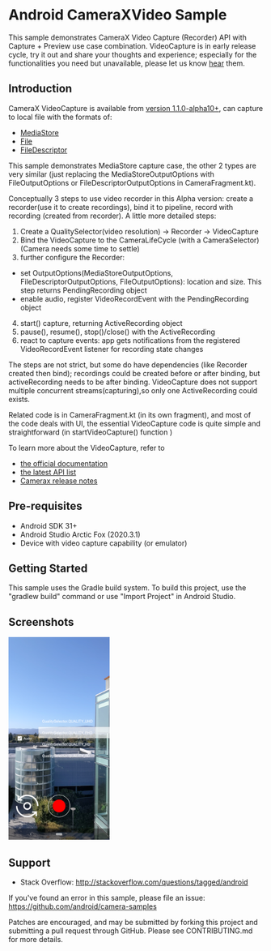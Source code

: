 
Android CameraXVideo Sample
===========================

This sample demonstrates CameraX Video Capture (Recorder) API with Capture + Preview use case combination.
VideoCapture is in early release cycle, try it out and share your
thoughts and experience; especially for the functionalities you need but unavailable,
please let us know [hear](https://groups.google.com/a/android.com/g/camerax-developers) them.

Introduction
------------
CameraX VideoCapture is available from [version 1.1.0-alpha10+](https://developer.android.com/jetpack/androidx/releases/camera), can capture to local file with the formats of:
- [MediaStore](https://developer.android.com/reference/android/provider/MediaStore)
- [File](https://developer.android.com/reference/java/io/File)
- [FileDescriptor](https://developer.android.com/reference/java/io/FileDescriptor)

This sample demonstrates MediaStore capture case, the other 2 types are very similar
(just replacing the MediaStoreOutputOptions with FileOutputOptions or
FileDescriptorOutputOptions in CameraFragment.kt).

Conceptually 3 steps to use video recorder in this Alpha version: create a recorder(use it to create recordings),
bind it to pipeline, record with recording (created from recorder). A little more detailed steps:
1. Create a QualitySelector(video resolution) -> Recorder -> VideoCapture<Recorder>
2. Bind the VideoCapture to the CameraLifeCycle (with a CameraSelector) (Camera needs some time to settle)
3. further configure the Recorder:
- set OutputOptions(MediaStoreOutputOptions, FileDescriptorOutputOptions, FileOutputOptions): location and size. This step returns PendingRecording object
- enable audio, register VideoRecordEvent with the PendingRecording object
4. start() capture, returning ActiveRecording object
5. pause(), resume(), stop()/close() with the ActiveRecording
6. react to capture events: app gets notifications from the registered VideoRecordEvent listener for recording state changes

The steps are not strict, but some do have dependencies (like Recorder created then bind);
recordings could be created before or after binding, but activeRecording needs to be after binding.
VideoCapture does not support multiple concurrent streams(capturing),so only one ActiveRecording could exists.

Related code is in CameraFragment.kt (in its own fragment), and most of the code deals with UI, the essential
VideoCapture code is quite simple and straightforward (in startVideoCapture() function )

To learn more about the VideoCapture, refer to
- [the official documentation](https://developer.android.com/training/camerax/video-capture)
- [the latest API list](https://github.com/androidx/androidx/blob/androidx-main/camera/camera-video/api/current.txt)
- [Camerax release notes](https://developer.android.com/jetpack/androidx/releases/camera)

Pre-requisites
--------------
- Android SDK 31+
- Android Studio Arctic Fox (2020.3.1)
- Device with video capture capability (or emulator)

Getting Started
---------------
This sample uses the Gradle build system. To build this project, use the
"gradlew build" command or use "Import Project" in Android Studio.

Screenshots
-------------

<img src="screenshots/screenshot.png" height="400" alt="Screenshot"/>


Support
-------

- Stack Overflow: http://stackoverflow.com/questions/tagged/android

If you've found an error in this sample, please file an issue:
https://github.com/android/camera-samples

Patches are encouraged, and may be submitted by forking this project and
submitting a pull request through GitHub. Please see CONTRIBUTING.md for more details.
